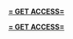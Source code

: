 **[= GET ACCESS=](https://www.google.com/url?q=https%3A%2F%2Fappbitly.com%2FBlvvf)**


**[= GET ACCESS=](https://www.google.com/url?q=https%3A%2F%2Fappbitly.com%2FBlvvf)**
